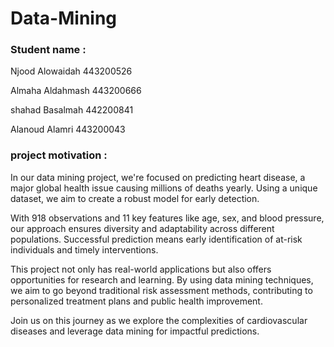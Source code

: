 # Data-Mining
### Student name : 

Njood Alowaidah 443200526

Almaha Aldahmash 443200666

shahad Basalmah 442200841

Alanoud Alamri 443200043


### project motivation :

In our data mining project, we're focused on predicting heart disease, a major global health issue causing millions of deaths yearly. Using a unique dataset, we aim to create a robust model for early detection.

With 918 observations and 11 key features like age, sex, and blood pressure, our approach ensures diversity and adaptability across different populations. Successful prediction means early identification of at-risk individuals and timely interventions.

This project not only has real-world applications but also offers opportunities for research and learning. By using data mining techniques, we aim to go beyond traditional risk assessment methods, contributing to personalized treatment plans and public health improvement.

Join us on this journey as we explore the complexities of cardiovascular diseases and leverage data mining for impactful predictions.
